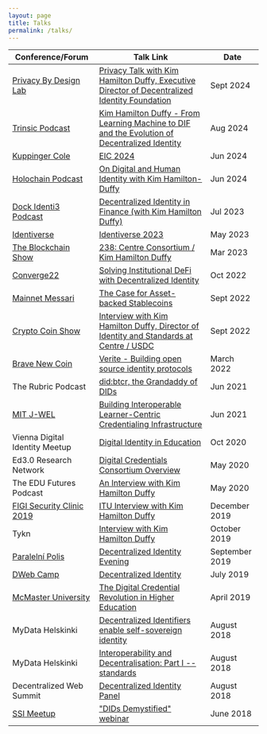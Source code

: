 ```yaml
---
layout: page
title: Talks
permalink: /talks/
---
```


| Conference/Forum | Talk Link | Date | 
|--|--|--|
| [Privacy By Design Lab](https://www.youtube.com/@privacybydesignlab1760) | [Privacy Talk with Kim Hamilton Duffy, Executive Director of Decentralized Identity Foundation](https://www.youtube.com/watch?v=N0aX4hJIVfM&t=695s) | Sept 2024 |
| [Trinsic Podcast](https://www.youtube.com/@Trinsic_ID) | [Kim Hamilton Duffy - From Learning Machine to DIF and the Evolution of Decentralized Identity](https://www.youtube.com/watch?v=k7TeJpXJjko) | Aug 2024 |
| [Kuppinger Cole](https://www.kuppingercole.com/) | [EIC 2024](https://www.kuppingercole.com/speakers/2695) | Jun 2024 | 
| [Holochain Podcast](https://www.youtube.com/@Holochain) | [On Digital and Human Identity with Kim Hamilton-Duffy](https://www.youtube.com/watch?v=G4watKWfQVE) | Jun 2024 |
| [Dock Identi3 Podcast](https://www.youtube.com/@docknetwork) | [Decentralized Identity in Finance (with Kim Hamilton Duffy)](https://youtu.be/sPu_XUf5w5Q) | Jul 2023 |
| [Identiverse](https://identiverse.com/) | [Identiverse 2023](https://identiverse.com/idv23/speakers/) | May 2023 | 
| [The Blockchain Show](https://www.youtube.com/@blockchainshow) | [238: Centre Consortium / Kim Hamilton Duffy](https://youtu.be/yobz7IcvFXI) | Mar 2023 |
| [Converge22](https://converge.circle.com/event/4ea0d06f-3900-4b6d-a9cd-aeaedda9ef2e/summary) | [Solving Institutional DeFi with Decentralized Identity](https://www.youtube.com/watch?v=iUQa1yM1te8) | Oct 2022 |
| [Mainnet Messari](https://messari.io/mainnet) | [The Case for Asset-backed Stablecoins](https://www.youtube.com/watch?v=y-xWhdfnKrI) | Sept 2022 |
| [Crypto Coin Show](https://www.youtube.com/@CryptoCoinShow) | [Interview with Kim Hamilton Duffy, Director of Identity and Standards at Centre / USDC](https://www.youtube.com/watch?v=BqvoeMT-clU) | Sept 2022 |
| [Brave New Coin](https://www.youtube.com/@bravenewcoin) | [Verite - Building open source identity protocols](https://www.youtube.com/watch?v=2akrgUnXhbM) | March 2022 |
| The Rubric Podcast | [did:btcr, the Grandaddy of DIDs](https://rubric.cc/podcast/the-granddaddy-of-dids/) | Jun 2021 |
| [MIT J-WEL](https://jwel.mit.edu/) | [Building Interoperable Learner-Centric Credentialing Infrastructure](https://jwel.mit.edu/assets/video/digital-credentials-consortium-building-interoperable-learner-centric-credentialing) | Jun 2021 |
| Vienna Digital Identity Meetup | [Digital Identity in Education](https://www.thedinglegroup.com/blog/2020/10/4/digital-identity-in-education) | Oct 2020 |
| Ed3.0 Research Network | [Digital Credentials Consortium Overview](https://www.youtube.com/watch?v=41NdmYGdLPE) | May 2020 |
| The EDU Futures Podcast | [An Interview with Kim Hamilton Duffy](https://www.audacy.com/podcasts/edu-futures-35023/an-interview-with-kim-hamilton-duffy-260711345) | May 2020 |
|[FIGI Security Clinic 2019](https://www.itu.int/en/ITU-T/Workshops-and-Seminars/201912/Pages/default.aspx) | [ITU Interview with Kim Hamilton Duffy](https://www.youtube.com/watch?v=Nj0ypHIU8w8) | December 2019 |
| Tykn | [Interview with Kim Hamilton Duffy](https://tykn.tech/kim-hamilton-duffy-interview/) | October 2019 |
| [Paralelní Polis](https://www.paralelnipolis.cz/) | [Decentralized Identity Evening](https://www.facebook.com/watch/live/?v=425262538103994&ref=watch_permalink) | September 2019 |
| [DWeb Camp](https://2019.dwebcamp.org/) | [Decentralized Identity](https://2019.dwebcamp.org/videos/panel-decentralized-identity/) | July 2019 |
| [McMaster University](https://www.mcmaster.ca/) | [The Digital Credential Revolution in Higher Education](https://www.eng.mcmaster.ca/ece/events/special-edition-cafe-x-digital-credential-revolution-higher-education) | April 2019 |
| MyData Helskinki | [Decentralized Identifiers enable self-sovereign identity](https://www.youtube.com/watch?v=KsIM0zq37fU) | August 2018 |
| MyData Helskinki | [Interoperability and Decentralisation: Part I -- standards](https://mydata2018.org/speakers/kimberly-hamilton-duffy/) | August 2018 |
| Decentralized Web Summit | [Decentralized Identity Panel](https://decentralizedweb.net/videos/panel-decentralized-identity/) | August 2018 |
| [SSI Meetup](http://ssimeetup.org) | ["DIDs Demystified" webinar](http://ssimeetup.org/dids-demystified-hands-intro-dids-btcr-did-method-kim-hamilton-duffy-webinar-5/) | June 2018 |
